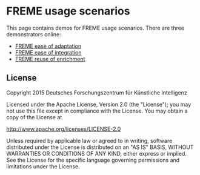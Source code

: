 # FREME usage scenarios

This page contains demos for FREME usage scenarios. There are three demonstrators online:

* [FREME ease of adaptation](http://services.freme-project.eu/freme-ease-of-adaptation.html)
* [FREME ease of integration](http://sandbox.freme-project.eu/freme-ease-of-integration.html)
* [FREME reuse of enrichment](http://sandbox.freme-project.eu/freme-reuse-of-enrichment.html)

## License

Copyright 2015 Deutsches Forschungszentrum für Künstliche Intelligenz

Licensed under the Apache License, Version 2.0 (the "License");
you may not use this file except in compliance with the License.
You may obtain a copy of the License at

http://www.apache.org/licenses/LICENSE-2.0

Unless required by applicable law or agreed to in writing, software
distributed under the License is distributed on an "AS IS" BASIS,
WITHOUT WARRANTIES OR CONDITIONS OF ANY KIND, either express or implied.
See the License for the specific language governing permissions and
limitations under the License.
